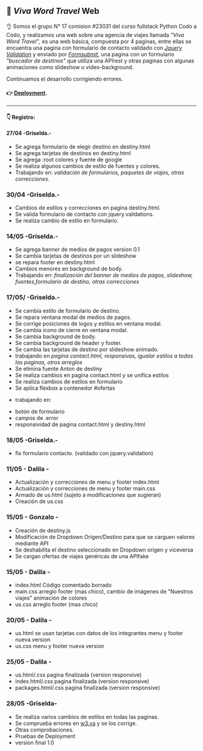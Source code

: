 ## :floppy_disk: *Viva Word Travel* Web

:ok_hand: Somos el grupo N° 17 comision #23031 del curso fullstack Python Codo a Codo, y realizamos una web sobre una agencia de viajes llamada *"Viva Word Travel"*, es una web básica, compuesta por 4 paginas, entre ellas se encuentra una pagina con formulario de contacto validado con *[Jquery Validation](https://jqueryvalidation.org/)* y enviado por *[Formsubmit](https://formsubmit.co/)*, una pagina con un formulario *"buscador de destinos"* que utiliza una APIrest y otras paginas con algunas animaciones como slideshow o video-background.

Continuamos el desarrollo corrigiendo errores.


#### :point_right: [Deployment](https://viva-word-travel-tp-cac.netlify.app/).
---


#### :point_down: Registro:

#### 27/04  -Griselda.-
* Se agrega formulario de elegir destino en destiny.html
* Se agrega tarjetas de destinos en destiny.html
* Se agrega :root colores y fuente de google
* Se realiza algunos cambios de estilo de fuentes y colores.
* Trabajando en:  *validación de formularios, paquetes de viajes, otras correcciones.*

### 30/04 -Griselda.-
* Cambios de estilos y correcciones en pagina destiny.html.
* Se valida formulario de contacto con jquery.validations.
* Se realiza cambio de estilo en formulario.

### 14/05 -Griselda.-
* Se agrega banner de medios de pagos version 0.1
* Se cambia tarjetas de destinos por un slideshow 
* se repara footer en destiny.html
* Cambios menores en background de body.
* Trabajando en: *finalización del banner de medios de pagos, slideshow, fuentes,formulario de destino, otras correcciones*

### 17/05/ -Griselda.-
* Se cambia estilo de formulario de destino.
* Se repara ventana modal de medios de pagos.
* Se corrige posiciones de logos y estilos en ventana modal.
* Se cambia icono de cierre en ventana modal.
* Se cambia background de body.
* Se cambia background de header y footer.
* Se cambia las tarjetas de destino por slideshow animado.
* trabajando en *pagina contact.html, responsivas, igualar estilos a todas las paginas, otros arreglos*
* Se elimina fuente Anton de destiny
* Se realiza cambios en pagina contact.html y se unifica estilos
* Se realiza cambios de estilos en formulario
* Se aplica flexbox a contenedor #ofertas

- trabajando en: 
* botón de formulario
* campos de .error
* responsividad de pagina contact.html y destiny.html


### 18/05 -Griselda.-
* fix formulario contacto. (validado con jquery.validation)

### 11/05 - Dalila -
* Actualización y correcciones de menu y footer index.html
* Actualización y correcciones de menu y footer main.css
* Armado de us.html (sujeto a modificaciones que sugieran)
* Creación de us.css

### 15/05 - Gonzalo -
*   Creación de destiny.js
*   Modificación de Dropdown Origen/Destino para que se carguen valores mediante API
*   Se deshabilita el destino seleccionado en Dropdown origen y viceversa
*   Se cargan ofertas de viajes genéricas de una APIfake

### 15/05 - Dalila -
* index.html Código comentado borrado 
* main.css arreglo footer (mas chico), cambio de imágenes de "Nuestros viajes" animación de colores
* us.css arreglo footer (mas chico)

### 20/05 - Dalila -
* us.html se usan tarjetas con datos de los integrantes menu y footer nueva version
* us.css menu y footer nueva version

### 25/05 - Dalila -
* us.html/.css pagina finalizada (version responsive)
* index.html/.css pagina finalizada (version responsive)
* packages.html/.css pagina finalizada (version responsive)


### 28/05   -Griselda-
* Se realiza varios cambios de estilos en todas las paginas.
* Se comprueba errores en [w3.va](https://validator.w3.org/) y se los corrige.
* Otras comprobaciones.
* Pruebas de Deployment
* version final 1.0  

